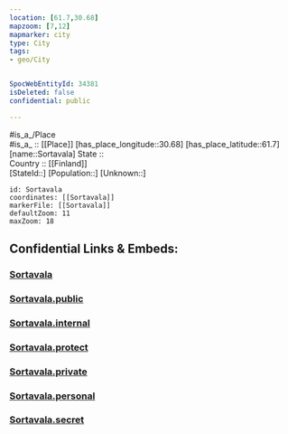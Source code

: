 ```yaml
---
location: [61.7,30.68] 
mapzoom: [7,12] 
mapmarker: city 
type: City
tags:
- geo/City


SpocWebEntityId: 34381
isDeleted: false
confidential: public

---
```

#is_a_/Place  
#is_a_ :: [[Place]] 
[has_place_longitude::30.68] 
[has_place_latitude::61.7] 
[name::Sortavala] 
State ::  
Country :: [[Finland]]  
[StateId::] 
[Population::] 
[Unknown::] 


```leaflet
id: Sortavala
coordinates: [[Sortavala]] 
markerFile: [[Sortavala]] 
defaultZoom: 11 
maxZoom: 18
```


## Confidential Links & Embeds: 

### [Sortavala](/_Standards/Earth/Continent/Europe/Europe~East/Russia/Russia~NorthWest/Karelia~Republic/City/Sortavala.md) 

### [Sortavala.public](/_public/Earth/Continent/Europe/Europe~East/Russia/Russia~NorthWest/Karelia~Republic/City/Sortavala.public.md) 

### [Sortavala.internal](/_internal/Earth/Continent/Europe/Europe~East/Russia/Russia~NorthWest/Karelia~Republic/City/Sortavala.internal.md) 

### [Sortavala.protect](/_protect/Earth/Continent/Europe/Europe~East/Russia/Russia~NorthWest/Karelia~Republic/City/Sortavala.protect.md) 

### [Sortavala.private](/_private/Earth/Continent/Europe/Europe~East/Russia/Russia~NorthWest/Karelia~Republic/City/Sortavala.private.md) 

### [Sortavala.personal](/_personal/Earth/Continent/Europe/Europe~East/Russia/Russia~NorthWest/Karelia~Republic/City/Sortavala.personal.md) 

### [Sortavala.secret](/_secret/Earth/Continent/Europe/Europe~East/Russia/Russia~NorthWest/Karelia~Republic/City/Sortavala.secret.md)

